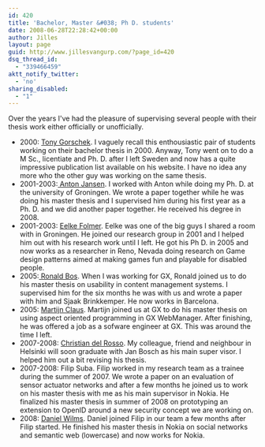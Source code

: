 ```yaml
---
id: 420
title: 'Bachelor, Master &#038; Ph D. students'
date: 2008-06-28T22:28:42+00:00
author: Jilles
layout: page
guid: http://www.jillesvangurp.com/?page_id=420
dsq_thread_id:
  - "339466459"
aktt_notify_twitter:
  - 'no'
sharing_disabled:
  - "1"
---
```

Over the years I've had the pleasure of supervising several people with their thesis work either officially or unofficially.
<ul>
	<li>2000: <a href="http://www.gorschek.com/">Tony Gorschek</a>. I vaguely recall this enthousiastic pair of students working on their bachelor thesis in 2000. Anyway, Tony went on to do a M Sc., licentiate and Ph. D. after I left Sweden and now has a quite impressive publication list available on his website. I have no idea any more who the other guy was working on the same thesis.</li>
	<li>2001-2003:<a href="http://www.antonjansen.com/"> Anton Jansen</a>. I worked with Anton while doing my Ph. D. at the university of Groningen. We wrote a paper together while he was doing his master thesis and I supervised him during his first year as a Ph. D. and we did another paper together. He received his degree in 2008.</li>
	<li>2001-2003: <a href="http://www.eelke.com/">Eelke Folmer</a>. Eelke was one of the big guys I shared a room with in Groningen. He joined our research group in 2001 and I helped him out with his research work until I left. He got his Ph D. in 2005 and now works as a researcher in Reno, Nevada doing research on Game design patterns aimed at making games fun and playable for disabled people.</li>
	<li>2005:<a href="http://www.linkedin.com/in/ronaldbos"> Ronald Bos</a>. When I was working for GX, Ronald joined us to do his master thesis on usability in content management systems. I supervised him for the six months he was with us and wrote a paper with him and Sjaak Brinkkemper. He now works in Barcelona.</li>
	<li>2005: <a href="http://trese.cs.utwente.nl/assignments/assignments.php?action=showAssignment&amp;a_id=122&amp;s_id=">Martijn Claus</a>. Martijn joined us at GX to do his master thesis on using aspect oriented programming in GX WebManager. After finishing, he was offered a job as a sofware engineer at GX. This was around the time I left.</li>
	<li>2007-2008: <a href="http://www.christiandelrosso.org/">Christian del Rosso</a>. My colleague, friend and neighbour in Helsinki will soon graduate with Jan Bosch as his main super visor. I helped him out a bit revising his thesis.</li>
	<li>2007-2008: Filip Suba. Filip worked in my research team as a trainee during the summer of 2007. We wrote a paper on an evaluation of sensor actuator networks and after a few months he joined us to work on his master thesis with me as his main supervisor in Nokia. He finalized his master thesis in summer of 2008 on prototyping an extension to OpenID around a new security concept we are working on.</li>
	<li>2008: <a href="http://www.facebook.com/profile.php?id=750527587">Daniel Wilms</a>. Daniel joined Filip in our team a few months after Filip started. He finished his master thesis in Nokia on social networks and semantic web (lowercase) and now works for Nokia.</li>
</ul>